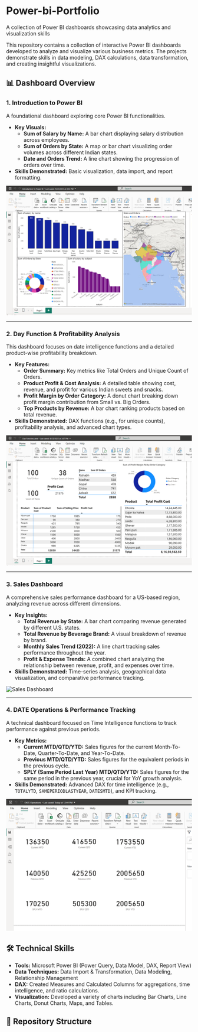 # Power-bi-Portfolio
A collection of Power BI dashboards showcasing data analytics and visualization skills

This repository contains a collection of interactive Power BI dashboards developed to analyze and visualize various business metrics. The projects demonstrate skills in data modeling, DAX calculations, data transformation, and creating insightful visualizations.

## 📊 Dashboard Overview

### 1. Introduction to Power BI
A foundational dashboard exploring core Power BI functionalities.
- **Key Visuals:**
  - **Sum of Salary by Name:** A bar chart displaying salary distribution across employees.
  - **Sum of Orders by State:** A map or bar chart visualizing order volumes across different Indian states.
  - **Date and Orders Trend:** A line chart showing the progression of orders over time.
- **Skills Demonstrated:** Basic visualization, data import, and report formatting.

![Introduction to Power BI](https://github.com/Codewithash27/Power-bi-Portfolio/blob/main/images/Introdution%20to%20Power%20Bi.png)

---

### 2. Day Function & Profitability Analysis
This dashboard focuses on date intelligence functions and a detailed product-wise profitability breakdown.
- **Key Features:**
  - **Order Summary:** Key metrics like Total Orders and Unique Count of Orders.
  - **Product Profit & Cost Analysis:** A detailed table showing cost, revenue, and profit for various Indian sweets and snacks.
  - **Profit Margin by Order Category:** A donut chart breaking down profit margin contribution from Small vs. Big Orders.
  - **Top Products by Revenue:** A bar chart ranking products based on total revenue.
- **Skills Demonstrated:** DAX functions (e.g., for unique counts), profitability analysis, and advanced chart types.

![Day Function and Profitability Analysis](https://github.com/Codewithash27/Power-bi-Portfolio/blob/main/images/Dax%20Function.png)

---

### 3. Sales Dashboard
A comprehensive sales performance dashboard for a US-based region, analyzing revenue across different dimensions.
- **Key Insights:**
  - **Total Revenue by State:** A bar chart comparing revenue generated by different U.S. states.
  - **Total Revenue by Beverage Brand:** A visual breakdown of revenue by brand.
  - **Monthly Sales Trend (2022):** A line chart tracking sales performance throughout the year.
  - **Profit & Expense Trends:** A combined chart analyzing the relationship between revenue, profit, and expenses over time.
- **Skills Demonstrated:** Time-series analysis, geographical data visualization, and comparative performance tracking.

![Sales Dashboard](images/image3.png)

---

### 4. DATE Operations & Performance Tracking
A technical dashboard focused on Time Intelligence functions to track performance against previous periods.
- **Key Metrics:**
  - **Current MTD/QTD/YTD:** Sales figures for the current Month-To-Date, Quarter-To-Date, and Year-To-Date.
  - **Previous MTD/QTD/YTD:** Sales figures for the equivalent periods in the previous cycle.
  - **SPLY (Same Period Last Year) MTD/QTD/YTD:** Sales figures for the same period in the previous year, crucial for YoY growth analysis.
- **Skills Demonstrated:** Advanced DAX for time intelligence (e.g., `TOTALYTD`, `SAMEPERIODLASTYEAR`, `DATESMTD`), and KPI tracking.

![DATE Operations](images/Date%20Operation.png)

## 🛠️ Technical Skills

- **Tools:** Microsoft Power BI (Power Query, Data Model, DAX, Report View)
- **Data Techniques:** Data Import & Transformation, Data Modeling, Relationship Management
- **DAX:** Created Measures and Calculated Columns for aggregations, time intelligence, and ratio calculations.
- **Visualization:** Developed a variety of charts including Bar Charts, Line Charts, Donut Charts, Maps, and Tables.

## 📁 Repository Structure
